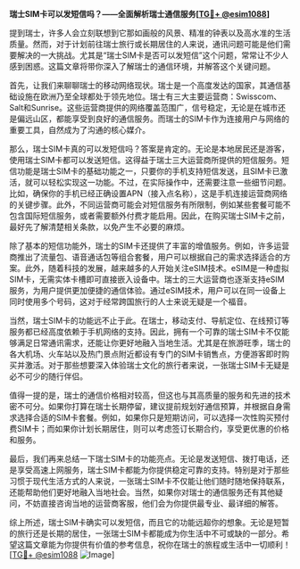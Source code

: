 **瑞士SIM卡可以发短信吗？——全面解析瑞士通信服务[[TG💪+ @esim1088](https://t.me/s/esim1088)]**

提到瑞士，许多人会立刻联想到它那如画般的风景、精准的钟表以及高水准的生活质量。然而，对于计划前往瑞士旅行或长期居住的人来说，通讯问题可能是他们需要解决的一大挑战。尤其是“瑞士SIM卡是否可以发短信”这个问题，常常让不少人感到困惑。这篇文章将带你深入了解瑞士的通信环境，并解答这个关键问题。

首先，让我们来聊聊瑞士的移动网络现状。瑞士是一个高度发达的国家，其通信基础设施在欧洲乃至全球都处于领先地位。瑞士有三大主要运营商：Swisscom、Salt和Sunrise。这些运营商提供的网络覆盖范围广，信号稳定，无论是在城市还是偏远山区，都能享受到良好的通信服务。而瑞士的SIM卡作为连接用户与网络的重要工具，自然成为了沟通的核心媒介。

那么，瑞士SIM卡真的可以发短信吗？答案是肯定的。无论是本地居民还是游客，使用瑞士SIM卡都可以发送短信。这得益于瑞士三大运营商所提供的短信服务。短信功能是瑞士SIM卡的基础功能之一，只要你的手机支持短信发送，且SIM卡已激活，就可以轻松实现这一功能。不过，在实际操作中，还需要注意一些细节问题。比如，确保你的手机已经正确设置APN（接入点名称），这是手机连接运营商网络的关键步骤。此外，不同运营商可能会对短信服务有所限制，例如某些套餐可能不包含国际短信服务，或者需要额外付费才能启用。因此，在购买瑞士SIM卡之前，最好先了解清楚相关条款，以免产生不必要的麻烦。

除了基本的短信功能外，瑞士的SIM卡还提供了丰富的增值服务。例如，许多运营商推出了流量包、语音通话包等组合套餐，用户可以根据自己的需求选择适合的方案。此外，随着科技的发展，越来越多的人开始关注eSIM技术。eSIM是一种虚拟SIM卡，无需实体卡槽即可直接嵌入设备中。瑞士的三大运营商也逐渐支持eSIM服务，为用户提供更加便捷的通信体验。通过eSIM技术，用户可以在同一设备上同时使用多个号码，这对于经常跨国旅行的人士来说无疑是一个福音。

当然，瑞士SIM卡的功能远不止于此。在瑞士，移动支付、导航定位、在线预订等服务都已经高度依赖于手机网络的支持。因此，拥有一个可靠的瑞士SIM卡不仅能够满足日常通讯需求，还能让你更好地融入当地生活。尤其是在旅游旺季，瑞士的各大机场、火车站以及热门景点附近都设有专门的SIM卡销售点，方便游客即时购买并激活。对于那些想要深入体验瑞士文化的旅行者来说，一张瑞士SIM卡无疑是必不可少的随行伴侣。

值得一提的是，瑞士的通信价格相对较高，但这也与其高质量的服务和先进的技术密不可分。如果你打算在瑞士长期停留，建议提前规划好通信预算，并根据自身需求选择合适的SIM卡套餐。例如，如果你只是短期访问，可以选择一次性购买预付费SIM卡；而如果你计划长期居住，则可以考虑签订长期合约，享受更优惠的价格和服务。

最后，我们再来总结一下瑞士SIM卡的功能亮点。无论是发送短信、拨打电话，还是享受高速上网服务，瑞士SIM卡都能为你提供稳定可靠的支持。特别是对于那些习惯于现代生活方式的人来说，一张瑞士SIM卡不仅能让他们随时随地保持联系，还能帮助他们更好地融入当地社会。当然，如果你对瑞士的通信服务还有其他疑问，不妨直接咨询当地的运营商客服，他们会为你提供最专业、最详细的解答。

综上所述，瑞士SIM卡确实可以发短信，而且它的功能远超你的想象。无论是短暂的旅行还是长期的居住，一张瑞士SIM卡都能成为你生活中不可或缺的一部分。希望这篇文章能为你提供有价值的参考信息，祝你在瑞士的旅程或生活中一切顺利！[[TG💪+ @esim1088](https://t.me/s/esim1088) ![Image](https://i.postimg.cc/4NQfJmqS/Snipaste-2025-05-13-00-14-12.png)]